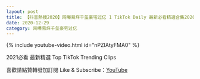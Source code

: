 ```yaml
---
layout: post
title: 【抖音熱搜2020】网曝易烊千玺豪宅过亿 1 TikTok Daily 最新必看精選合集2020 12 29
date: 2020-12-29
category: 网曝易烊千玺豪宅过亿
---
```


{% include youtube-video.html id="nPZIAtyFMA0" %}

2021必看 最新精選 Top TikTok Trending Clips

喜歡請點贊轉發加訂閱 Like & Subscribe：[YouTube](https://www.youtube.com/channel/UCAoR7VcanIPd04uEq_GIylA/videos)

